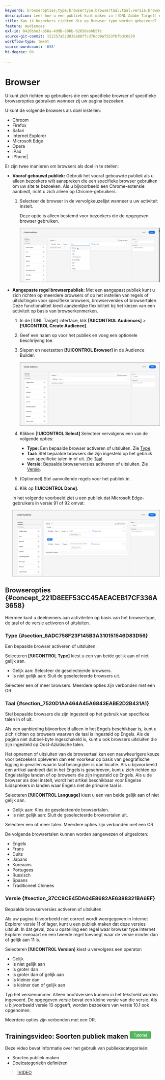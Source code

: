 ```yaml
---
keywords: browseropties;type;browsertype;browsertaal;taal;versie;browserversie
description: Leer hoe u een publiek kunt maken in [!DNL Adobe Target] om gebruikers te richten die een specifieke browser of specifieke browser opties gebruiken wanneer zij uw pagina bezoeken.
title: Kan ik bezoekers richten die op Browser type worden gebaseerd?
feature: Audiences
exl-id: 8420bbe3-b58a-4ddb-89bb-0265dab6b5fc
source-git-commit: 152257a52d836a88ffcd76cd9af5b3fbfbdc0839
workflow-type: tm+mt
source-wordcount: '658'
ht-degree: 0%

---
```


# Browser

U kunt zich richten op gebruikers die een specifieke browser of specifieke browseropties gebruiken wanneer zij uw pagina bezoeken.

U kunt de volgende browsers als doel instellen:

* Chroom
* Firefox
* Safari
* Internet Explorer
* Microsoft Edge
* Opera
* iPad
* iPhone|

Er zijn twee manieren om browsers als doel in te stellen:

* **Vooraf gebouwd publiek:** Gebruik het vooraf gebouwde publiek als u alleen bezoekers wilt aanspreken die een specifieke browser gebruiken om uw site te bezoeken. Als u bijvoorbeeld een Chrome-extensie aanbiedt, richt u zich alleen op Chrome-gebruikers.

   1. Selecteer de browser in de vervolgkeuzelijst wanneer u uw activiteit instelt.

      Deze optie is alleen bestemd voor bezoekers die de opgegeven browser gebruiken.

      ![Doelgebruikers van Chrome](/help/main/c-target/c-audiences/c-target-rules/assets/target-chrome.png)

* **Aangepaste regel browserpubliek:** Met een aangepast publiek kunt u zich richten op meerdere browsers of op het instellen van regels of uitsluitingen voor specifieke browsers, browserversies of browsertalen. Deze functionaliteit biedt aanzienlijke flexibiliteit bij het kiezen van een activiteit op basis van browserkenmerken.

   1. In de [!DNL Target] interface, klik **[!UICONTROL Audiences]** > **[!UICONTROL Create Audience]**.
   1. Geef een naam op voor het publiek en voeg een optionele beschrijving toe.
   1. Slepen en neerzetten **[!UICONTROL Browser]** in de Audience Builder.

      ![Regels > Browser](assets/target_browser.png)

   1. Klikken **[!UICONTROL Select]** Selecteer vervolgens een van de volgende opties:

      * **Type:** Een bepaalde browser activeren of uitsluiten. Zie [Type](/help/main/c-target/c-audiences/c-target-rules/browser.md#section_6ADC758F23F145B3A310151546D83D56).
      * **Taal:** Stel bepaalde browsers die zijn ingesteld op het gebruik van specifieke talen in of uit. Zie [Taal](/help/main/c-target/c-audiences/c-target-rules/browser.md#section_7520D1AA464A45A6843EABE2D2B431A1).
      * **Versie:** Bepaalde browserversies activeren of uitsluiten. Zie [Versie](/help/main/c-target/c-audiences/c-target-rules/browser.md#section_37CC8CE45DA04E8682AE6388321BA6EF).
   1. (Optioneel) Stel aanvullende regels voor het publiek in.
   1. Klik op **[!UICONTROL Done]**.

   In het volgende voorbeeld ziet u een publiek dat Microsoft Edge-gebruikers in versie 91 of 92 omvat:

   ![Doelrand 91 of 92](assets/target_edge.png)

## Browseropties {#concept_221D8EEF53CC45AEACEB17CF336A3658}

Hiermee kunt u deelnemers aan activiteiten op basis van het browsertype, de taal of de versie activeren of uitsluiten.

### Type {#section_6ADC758F23F145B3A310151546D83D56}

Een bepaalde browser activeren of uitsluiten.

Selecteren **[!UICONTROL Type]** kiest u een van beide gelijk aan of niet gelijk aan.

* Gelijk aan: Selecteer de geselecteerde browsers.
* Is niet gelijk aan: Sluit de geselecteerde browsers uit.

Selecteer een of meer browsers. Meerdere opties zijn verbonden met een OR.

### Taal {#section_7520D1AA464A45A6843EABE2D2B431A1}

Stel bepaalde browsers die zijn ingesteld op het gebruik van specifieke talen in of uit.

Als een aanbieding bijvoorbeeld alleen in het Engels beschikbaar is, kunt u zich richten op browsers waarvan de taal is ingesteld op Engels. Als de pagina niet dubbel-byte ingeschakeld is, kunt u ook browsers uitsluiten die zijn ingesteld op Oost-Aziatische talen.

Het opnemen of uitsluiten van de browsertaal kan een nauwkeurigere keuze voor bezoekers opleveren dan een voorkeur op basis van geografische ligging in gevallen waarin taal belangrijker is dan locatie. Als u bijvoorbeeld een artikel aanbiedt dat in het Engels is geschreven, kunt u zich richten op Engelstalige landen of op browsers die zijn ingesteld op Engels. Als u de browser als doel instelt, wordt het artikel beschikbaar voor Engelse luidsprekers in landen waar Engels niet de primaire taal is.

Selecteren **[!UICONTROL Language]** kiest u een van beide gelijk aan of niet gelijk aan.

* Gelijk aan: Kies de geselecteerde browsertalen.
* Is niet gelijk aan: Sluit de geselecteerde browsertalen uit.

Selecteer een of meer talen. Meerdere opties zijn verbonden met een OR.

De volgende browsertalen kunnen worden aangewezen of uitgesloten:

* Engels
* Frans
* Duits
* Japans
* Koreaans
* Portugees
* Russisch
* Spaans
* Traditioneel Chinees

### Versie {#section_37CC8CE45DA04E8682AE6388321BA6EF}

Bepaalde browserversies activeren of uitsluiten.

Als uw pagina bijvoorbeeld niet correct wordt weergegeven in Internet Explorer versie 11 of lager, kunt u een publiek maken dat deze versies uitsluit. In dat geval, zou u opstelling een regel waar browser type Internet Explorer evenaart en een tweede regel toevoegt waar de versie minder dan of gelijk aan 11 is.

Selecteren **[!UICONTROL Version]** kiest u vervolgens een operator:

* Gelijk
* Is niet gelijk aan
* Is groter dan
* Is groter dan of gelijk aan
* Is kleiner dan
* Is kleiner dan of gelijk aan

Typ het versienummer. Alleen hoofdversies kunnen in het tekstveld worden ingevoerd. De opgegeven versie bevat een kleine versie van die versie. Als u bijvoorbeeld versie 10 opgeeft, worden bezoekers van versie 10.1 ook opgenomen.

Meerdere opties zijn verbonden met een OR.

## Trainingsvideo: Soorten publiek maken ![Zelfstudie-badge](/help/main/assets/tutorial.png)

Deze video bevat informatie over het gebruik van publiekscategorieën.

* Soorten publiek maken
* Doelcategorieën definiëren

>[!VIDEO](https://video.tv.adobe.com/v/17392)
